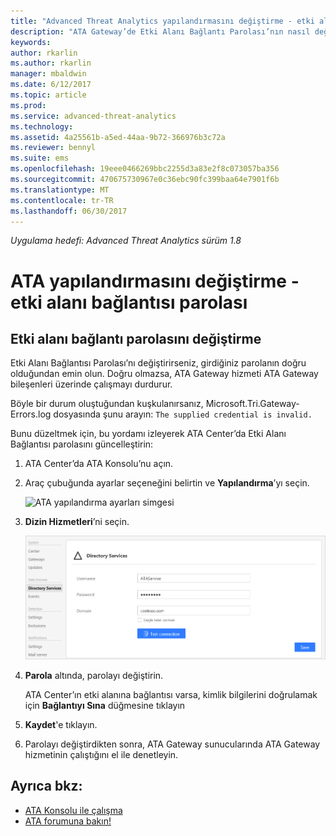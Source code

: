 ```yaml
---
title: "Advanced Threat Analytics yapılandırmasını değiştirme - etki alanı bağlantı parolası | Microsoft Docs"
description: "ATA Gateway’de Etki Alanı Bağlantı Parolası’nın nasıl değiştirileceği açıklanır."
keywords: 
author: rkarlin
ms.author: rkarlin
manager: mbaldwin
ms.date: 6/12/2017
ms.topic: article
ms.prod: 
ms.service: advanced-threat-analytics
ms.technology: 
ms.assetid: 4a25561b-a5ed-44aa-9b72-366976b3c72a
ms.reviewer: bennyl
ms.suite: ems
ms.openlocfilehash: 19eee0466269bbc2255d3a83e2f8c073057ba356
ms.sourcegitcommit: 470675730967e0c36ebc90fc399baa64e7901f6b
ms.translationtype: MT
ms.contentlocale: tr-TR
ms.lasthandoff: 06/30/2017
---
```

*Uygulama hedefi: Advanced Threat Analytics sürüm 1.8*



# <a name="change-ata-configuration---domain-connectivity-password"></a>ATA yapılandırmasını değiştirme - etki alanı bağlantısı parolası



## <a name="change-the-domain-connectivity-password"></a>Etki alanı bağlantı parolasını değiştirme
Etki Alanı Bağlantısı Parolası’nı değiştirirseniz, girdiğiniz parolanın doğru olduğundan emin olun. Doğru olmazsa, ATA Gateway hizmeti ATA Gateway bileşenleri üzerinde çalışmayı durdurur.

Böyle bir durum oluştuğundan kuşkulanırsanız, Microsoft.Tri.Gateway-Errors.log dosyasında şunu arayın: `The supplied credential is invalid.`

Bunu düzeltmek için, bu yordamı izleyerek ATA Center’da Etki Alanı Bağlantısı parolasını güncelleştirin:

1.  ATA Center’da ATA Konsolu’nu açın.

2.  Araç çubuğunda ayarlar seçeneğini belirtin ve **Yapılandırma**’yı seçin.

    ![ATA yapılandırma ayarları simgesi](media/ATA-config-icon.png)

3.  **Dizin Hizmetleri**’ni seçin.

    ![ATA Gateway parola değiştirme görüntüsü](media/ATA-GW-change-DC-password.png)

4.  **Parola** altında, parolayı değiştirin.

    ATA Center’ın etki alanına bağlantısı varsa, kimlik bilgilerini doğrulamak için **Bağlantıyı Sına** düğmesine tıklayın

5.  **Kaydet**'e tıklayın.

6.  Parolayı değiştirdikten sonra, ATA Gateway sunucularında ATA Gateway hizmetinin çalıştığını el ile denetleyin.



## <a name="see-also"></a>Ayrıca bkz:
- [ATA Konsolu ile çalışma](working-with-ata-console.md)
- [ATA forumuna bakın!](https://social.technet.microsoft.com/Forums/security/home?forum=mata)
